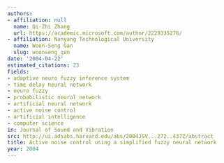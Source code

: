 ```yaml
---
authors:
- affiliation: null
  name: Qi-Zhi Zhang
  url: https://academic.microsoft.com/author/2229335276/
- affiliation: Nanyang Technological University
  name: Woon-Seng Gan
  slug: woonseng_gan
date: '2004-04-22'
estimated_citations: 23
fields:
- adaptive neuro fuzzy inference system
- time delay neural network
- neuro fuzzy
- probabilistic neural network
- artificial neural network
- active noise control
- artificial intelligence
- computer science
in: Journal of Sound and Vibration
src: http://ui.adsabs.harvard.edu/abs/2004JSV...272..437Z/abstract
title: Active noise control using a simplified fuzzy neural network
year: 2004
---
```

